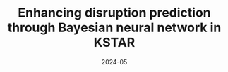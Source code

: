 ---
title: "Enhancing disruption prediction through Bayesian neural network in KSTAR"
collection: publications
category: manuscripts
permalink: /publication/2024-05-Bayesian-Disruption
excerpt: # ''
date: 2024-05
venue: 'Plasma Physics and Controlled Fusion'
slidesurl: # ''
paperurl: 'https://iopscience.iop.org/article/10.1088/1361-6587/ad48b7/meta'
citation: 'Jinsu Kim et al 2024 Plasma Phys. Control. Fusion 66 075001'
---